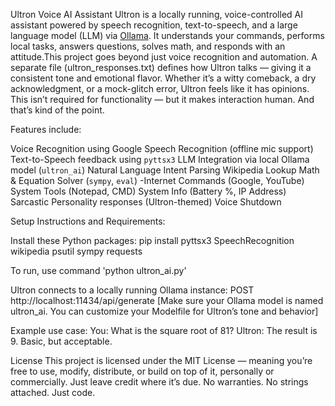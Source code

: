 Ultron Voice AI Assistant
Ultron is a locally running, voice-controlled AI assistant powered by speech recognition, text-to-speech, and a large language model (LLM) via [Ollama](https://ollama.com). It understands your commands, performs local tasks, answers questions, solves math, and responds with an attitude.This project goes beyond just voice recognition and automation. A separate file (ultron_responses.txt) defines how Ultron talks — giving it a consistent tone and emotional flavor. Whether it’s a witty comeback, a dry acknowledgment, or a mock-glitch error, Ultron feels like it has opinions.
This isn’t required for functionality — but it makes interaction human. And that’s kind of the point.

Features include:

Voice Recognition using Google Speech Recognition (offline mic support)
Text-to-Speech feedback using `pyttsx3`
LLM Integration via local Ollama model (`ultron_ai`)
Natural Language Intent Parsing
Wikipedia Lookup
Math & Equation Solver (`sympy`, `eval`)
-Internet Commands (Google, YouTube)
System Tools (Notepad, CMD)
System Info (Battery %, IP Address)
Sarcastic Personality responses (Ultron-themed)
Voice Shutdown

Setup Instructions and Requirements:

Install these Python packages:
pip install pyttsx3 SpeechRecognition wikipedia psutil sympy requests

To run, use command 'python ultron_ai.py'

Ultron connects to a locally running Ollama instance:
POST http://localhost:11434/api/generate
[Make sure your Ollama model is named ultron_ai. You can customize your Modelfile for Ultron’s tone and behavior]

Example use case:
You: What is the square root of 81?
Ultron: The result is 9. Basic, but acceptable.

License
This project is licensed under the MIT License — meaning you’re free to use, modify, distribute, or build on top of it, personally or commercially. Just leave credit where it’s due.
No warranties. No strings attached. Just code.
